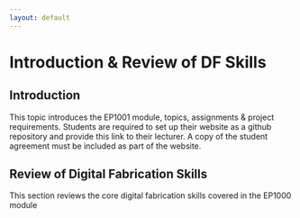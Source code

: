 ```yaml
---
layout: default
---
```


# Introduction & Review of DF Skills
## Introduction
This topic introduces the EP1001 module, topics, assignments & project requirements. Students are required to set up their website as a github repository and provide this link to their lecturer. A copy of the student agreement must be included as part of the website.

## Review of Digital Fabrication Skills
This section reviews the core digital fabrication skills covered in the EP1000 module
